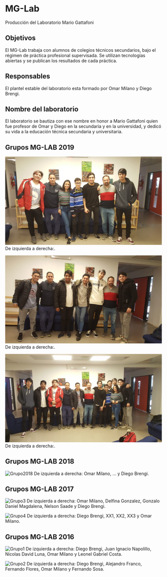 # MG-Lab
Producción del Laboratorio Mario Gattafoni

## Objetivos ##
El MG-Lab trabaja con alumnos de colegios técnicos secundarios, bajo
el régimen de práctica profesional supervisada.
Se utilizan tecnologías abiertas y se publican los resultados de cada
práctica.

## Responsables ##
El plantel estable del laboratorio esta formado por Omar Milano y Diego Brengi.

## Nombre del laboratorio ##
El laboratorio se bautiza con ese nombre en honor a Mario Gattafoni quien fue profesor
de Omar y Diego en la secundaria y en la universidad, y dedicó su vida a 
la educación técnica secundaria y universitaria.

## Grupos MG-LAB 2019

![Grupo2019b]( https://raw.githubusercontent.com/brengi/MG-Lab/master/doc/fotos_grupales/2019b.jpg  "Grupo 2019b")
De izquierda a derecha:.

![Grupo2019a]( https://raw.githubusercontent.com/brengi/MG-Lab/master/doc/fotos_grupales/2019a.jpg  "Grupo 2019a")
De izquierda a derecha:.

![Grupo2019ab]( https://raw.githubusercontent.com/brengi/MG-Lab/master/doc/fotos_grupales/2019ab.jpg  "Grupo 2019ab")
De izquierda a derecha:.


## Grupos MG-LAB 2018

![Grupo2018]( https://raw.githubusercontent.com/brengi/MG-Lab/master/doc/fotos_grupales/MGLAB_Grupo2018b.jpg  "Grupo 2018")
De izquierda a derecha: Omar Milano, ... y Diego Brengi.


## Grupos MG-LAB 2017


![Grupo3]( https://raw.githubusercontent.com/brengi/MG-Lab/master/doc/fotos_grupales/MGLAB_Grupo3.jpg  "Grupo 3")
De izquierda a derecha: Omar Milano, Delfina Gonzalez, Gonzalo Daniel Magdalena, Nelson Saade y Diego Brengi.

![Grupo4]( https://raw.githubusercontent.com/brengi/MG-Lab/master/doc/fotos_grupales/MGLAB_Grupo4_2017B.jpg "Grupo 4")
De izquierda a derecha: Diego Brengi, XX1, XX2, XX3 y Omar Milano.



## Grupos MG-LAB 2016

![Grupo1]( https://raw.githubusercontent.com/brengi/MG-Lab/master/doc/fotos_grupales/MGLAB_Grupo1.jpg  "Grupo 1")
De izquierda a derecha: Diego Brengi, Juan Ignacio
Napolillo, Nicolas David Luna, Omar Milano y Leonel Gabriel Costa.

![Grupo2]( https://raw.githubusercontent.com/brengi/MG-Lab/master/doc/fotos_grupales/MGLAB_Grupo2.jpg  "Grupo 2")
De izquierda a derecha: Diego Brengi, Alejandro Franco, Fernando Flores, Omar Milano y Fernando Sosa.



